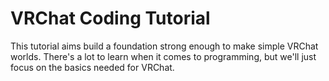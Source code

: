 # VRChat Coding Tutorial

This tutorial aims build a foundation strong enough to make simple VRChat worlds. There's a lot to learn when it comes to programming, but we'll just focus on the basics needed for VRChat.